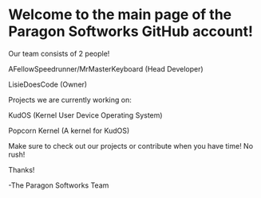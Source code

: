 # Welcome to the main page of the Paragon Softworks GitHub account!

Our team consists of 2 people!

AFellowSpeedrunner/MrMasterKeyboard (Head Developer)

LisieDoesCode (Owner)



Projects we are currently working on:

KudOS (Kernel User Device Operating System)

Popcorn Kernel (A kernel for KudOS)



Make sure to check out our projects or contribute when you have time! No rush!

Thanks!

-The Paragon Softworks Team
